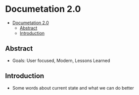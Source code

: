 # Documetation 2.0

<!-- TOC depthFrom:1 depthTo:6 withLinks:1 updateOnSave:1 orderedList:0 -->

- [Documetation 2.0](#documetation-20)
	- [Abstract](#abstract)
	- [Introduction](#introduction)

<!-- /TOC -->


## Abstract

* Goals: User focused, Modern, Lessons Learned

## Introduction

* Some words about current state and what we can do better
